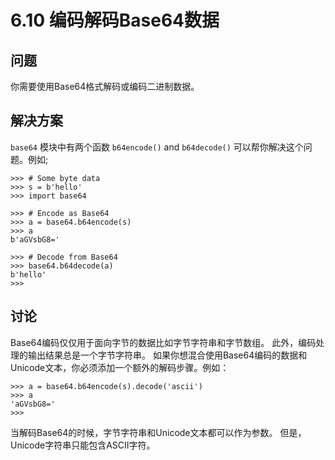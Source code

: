 

# 6.10 编码解码Base64数据

## 问题

你需要使用Base64格式解码或编码二进制数据。

## 解决方案

`base64` 模块中有两个函数 `b64encode()` and `b64decode()` 可以帮你解决这个问题。例如;

    
    
    >>> # Some byte data
    >>> s = b'hello'
    >>> import base64
    
    >>> # Encode as Base64
    >>> a = base64.b64encode(s)
    >>> a
    b'aGVsbG8='
    
    >>> # Decode from Base64
    >>> base64.b64decode(a)
    b'hello'
    >>>
    

## 讨论

Base64编码仅仅用于面向字节的数据比如字节字符串和字节数组。 此外，编码处理的输出结果总是一个字节字符串。
如果你想混合使用Base64编码的数据和Unicode文本，你必须添加一个额外的解码步骤。例如：

    
    
    >>> a = base64.b64encode(s).decode('ascii')
    >>> a
    'aGVsbG8='
    >>>
    

当解码Base64的时候，字节字符串和Unicode文本都可以作为参数。 但是，Unicode字符串只能包含ASCII字符。

